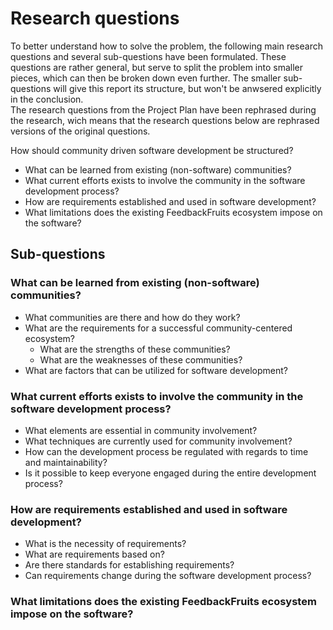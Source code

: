 # Research questions
To better understand how to solve the problem, the following main research questions and several sub-questions have been formulated. These questions are rather general, but serve to split the problem into smaller pieces, which can then be broken down even further. The smaller sub-questions will give this report its structure, but won't be anwsered explicitly in the conclusion.  
The research questions from the Project Plan have been rephrased during the research, wich means that the research questions below are rephrased versions of the original questions.

How should community driven software development be structured?
- What can be learned from existing (non-software) communities?
- What current efforts exists to involve the community in the software development process?
- How are requirements established and used in software development?
- What limitations does the existing FeedbackFruits ecosystem impose on the software?

## Sub-questions

### What can be learned from existing (non-software) communities?
- What communities are there and how do they work?
- What are the requirements for a successful community-centered ecosystem?
  - What are the strengths of these communities?
  - What are the weaknesses of these communities?
- What are factors that can be utilized for software development?

### What current efforts exists to involve the community in the software development process?
- What elements are essential in community involvement?
- What techniques are currently used for community involvement?
- How can the development process be regulated with regards to time and maintainability?
- Is it possible to keep everyone engaged during the entire development process?

### How are requirements established and used in software development?
- What is the necessity of requirements?
- What are requirements based on?
- Are there standards for establishing requirements?
- Can requirements change during the software development process?

### What limitations does the existing FeedbackFruits ecosystem impose on the software?

